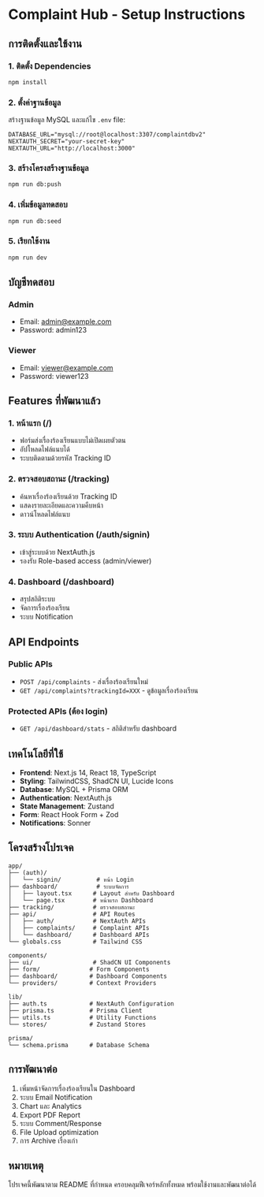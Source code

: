 # Complaint Hub - Setup Instructions

## การติดตั้งและใช้งาน

### 1. ติดตั้ง Dependencies
```bash
npm install
```

### 2. ตั้งค่าฐานข้อมูล
สร้างฐานข้อมูล MySQL และแก้ไข `.env` file:
```
DATABASE_URL="mysql://root@localhost:3307/complaintdbv2"
NEXTAUTH_SECRET="your-secret-key"
NEXTAUTH_URL="http://localhost:3000"
```

### 3. สร้างโครงสร้างฐานข้อมูล
```bash
npm run db:push
```

### 4. เพิ่มข้อมูลทดสอบ
```bash
npm run db:seed
```

### 5. เรียกใช้งาน
```bash
npm run dev
```

## บัญชีทดสอบ

### Admin
- Email: admin@example.com
- Password: admin123

### Viewer
- Email: viewer@example.com  
- Password: viewer123

## Features ที่พัฒนาแล้ว

### 1. หน้าแรก (/)
- ฟอร์มส่งเรื่องร้องเรียนแบบไม่เปิดเผยตัวตน
- อัปโหลดไฟล์แนบได้
- ระบบติดตามด้วยรหัส Tracking ID

### 2. ตรวจสอบสถานะ (/tracking)
- ค้นหาเรื่องร้องเรียนด้วย Tracking ID
- แสดงรายละเอียดและความคืบหน้า
- ดาวน์โหลดไฟล์แนบ

### 3. ระบบ Authentication (/auth/signin)
- เข้าสู่ระบบด้วย NextAuth.js
- รองรับ Role-based access (admin/viewer)

### 4. Dashboard (/dashboard)
- สรุปสถิติระบบ
- จัดการเรื่องร้องเรียน
- ระบบ Notification

## API Endpoints

### Public APIs
- `POST /api/complaints` - ส่งเรื่องร้องเรียนใหม่
- `GET /api/complaints?trackingId=XXX` - ดูข้อมูลเรื่องร้องเรียน

### Protected APIs (ต้อง login)
- `GET /api/dashboard/stats` - สถิติสำหรับ dashboard

## เทคโนโลยีที่ใช้

- **Frontend**: Next.js 14, React 18, TypeScript
- **Styling**: TailwindCSS, ShadCN UI, Lucide Icons
- **Database**: MySQL + Prisma ORM  
- **Authentication**: NextAuth.js
- **State Management**: Zustand
- **Form**: React Hook Form + Zod
- **Notifications**: Sonner

## โครงสร้างโปรเจค

```
app/
├── (auth)/
│   └── signin/          # หน้า Login
├── dashboard/           # ระบบจัดการ
│   ├── layout.tsx      # Layout สำหรับ Dashboard
│   └── page.tsx        # หน้าแรก Dashboard
├── tracking/           # ตรวจสอบสถานะ
├── api/                # API Routes
│   ├── auth/           # NextAuth APIs
│   ├── complaints/     # Complaint APIs
│   └── dashboard/      # Dashboard APIs
└── globals.css         # Tailwind CSS

components/
├── ui/                 # ShadCN UI Components
├── form/              # Form Components
├── dashboard/         # Dashboard Components
└── providers/         # Context Providers

lib/
├── auth.ts            # NextAuth Configuration
├── prisma.ts          # Prisma Client
├── utils.ts           # Utility Functions
└── stores/            # Zustand Stores

prisma/
└── schema.prisma      # Database Schema
```

## การพัฒนาต่อ

1. เพิ่มหน้าจัดการเรื่องร้องเรียนใน Dashboard
2. ระบบ Email Notification
3. Chart และ Analytics
4. Export PDF Report
5. ระบบ Comment/Response
6. File Upload optimization
7. การ Archive เรื่องเก่า

## หมายเหตุ

โปรเจคนี้พัฒนาตาม README ที่กำหนด ครอบคลุมฟีเจอร์หลักทั้งหมด พร้อมใช้งานและพัฒนาต่อได้
